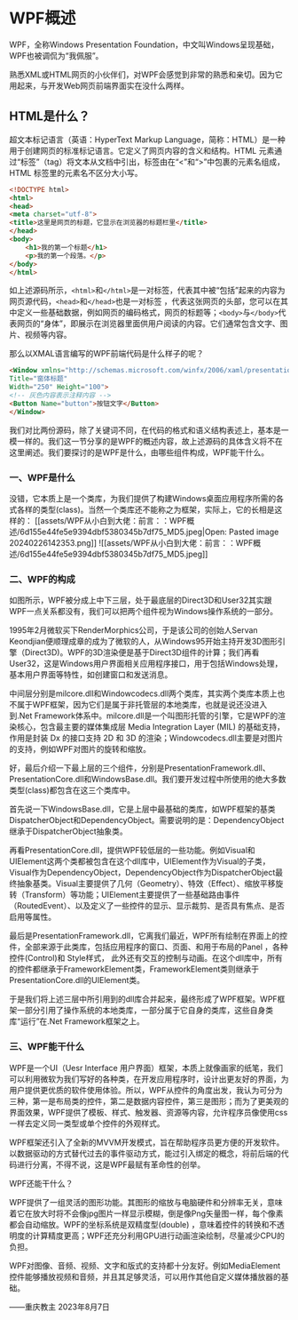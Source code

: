 # WPF概述
WPF，全称Windows Presentation Foundation，中文叫Windows呈现基础，WPF也被调侃为“我佩服”。

熟悉XML或HTML网页的小伙伴们，对WPF会感觉到非常的熟悉和亲切。因为它用起来，与开发Web网页前端界面实在没什么两样。

## HTML是什么？

超文本标记语言（英语：HyperText Markup Language，简称：HTML）是一种用于创建网页的标准标记语言。它定义了网页内容的含义和结构。HTML 元素通过“标签”（tag）将文本从文档中引出，标签由在“<”和“>”中包裹的元素名组成，HTML 标签里的元素名不区分大小写。
```html
<!DOCTYPE html>
<html>
<head>
<meta charset="utf-8">
<title>这里是网页的标题，它显示在浏览器的标题栏里</title>
</head>
<body>
    <h1>我的第一个标题</h1>
    <p>我的第一个段落。</p>
</body>
</html>
```
如上述源码所示，`<html>`和`</html>`是一对标签，代表其中被“包括”起来的内容为网页源代码，`<head>`和`</head>`也是一对标签 ，代表这张网页的头部，您可以在其中定义一些基础数据，例如网页的编码格式，网页的标题等；`<body>`与`</body>`代表网页的“身体”，即展示在浏览器里面供用户阅读的内容。它们通常包含文字、图片、视频等内容。

那么以XMAL语言编写的WPF前端代码是什么样子的呢？
```html
<Window xmlns="http://schemas.microsoft.com/winfx/2006/xaml/presentation" 
Title="窗体标题" 
Width="250" Height="100"> 
<!-- 灰色内容表示注释内容 --> 
<Button Name="button">按钮文字</Button> 
</Window>
```

我们对比两份源码，除了关键词不同，在代码的格式和语义结构表述上，基本是一模一样的。我们这一节分享的是WPF的概述内容，故上述源码的具体含义将不在这里阐述。我们要探讨的是WPF是什么，由哪些组件构成，WPF能干什么。

### 一、WPF是什么

没错，它本质上是一个类库，为我们提供了构建Windows桌面应用程序所需的各式各样的类型(class)。当然一个类库还不能称之为框架，实际上，它的长相是这样的：
[[assets/WPF从小白到大佬：前言：：WPF概述/6d155e44fe5e9394dbf5380345b7df75_MD5.jpeg|Open: Pasted image 20240226142353.png]]
![[assets/WPF从小白到大佬：前言：：WPF概述/6d155e44fe5e9394dbf5380345b7df75_MD5.jpeg]]

### 二、WPF的构成

如图所示，WPF被分成上中下三层，处于最底层的Direct3D和User32其实跟WPF一点关系都没有，我们可以把两个组件视为Windows操作系统的一部分。

1995年2月微软买下RenderMorphics公司，于是该公司的创始人Servan Keondjian便顺理成章的成为了微软的人，从Windows95开始主持开发3D图形引擎（Direct3D)。WPF的3D渲染便是基于Direct3D组件的计算；我们再看User32，这是Windows用户界面相关应用程序接口，用于包括Windows处理，基本用户界面等特性，如创建窗口和发送消息。

中间层分别是milcore.dll和Windowcodecs.dll两个类库，其实两个类库本质上也不属于WPF框架，因为它们是属于非托管层的本地类库，也就是说还没进入到.Net Framework体系中。milcore.dll是一个叫图形托管的引擎，它是WPF的渲染核心，包含最主要的媒体集成层 Media Integration Layer (MIL) 的基础支持，作用是封装 Dx 的接口支持 2D 和 3D 的渲染；Windowcodecs.dll主要是对图片的支持，例如WPF对图片的旋转和缩放。

好，最后介绍一下最上层的三个组件，分别是PresentationFramework.dll、PresentationCore.dll和WindowsBase.dll。我们要开发过程中所使用的绝大多数类型(class)都包含在这三个类库中。

首先说一下WindowsBase.dll，它是上层中最基础的类库，如WPF框架的基类DispatcherObject和DependencyObject。需要说明的是：DependencyObject继承于DispatcherObject抽象类。

再看PresentationCore.dll，提供WPF较低层的一些功能。例如Visual和UIElement这两个类都被包含在这个dll库中，UIElement作为Visual的子类，Visual作为DependencyObject，DependencyObject作为DispatcherObject最终抽象基类。Visual主要提供了几何（Geometry）、特效（Effect）、缩放平移旋转（Transform）等功能；UIElement主要提供了一些基础路由事件（RoutedEvent）、以及定义了一些控件的显示、显示裁剪、是否具有焦点、是否启用等属性。

最后是PresentationFramework.dll，它离我们最近，WPF所有绘制在界面上的控件，全部来源于此类库，包括应用程序的窗口、页面、和用于布局的Panel ，各种控件(Control)和 Style样式， 此外还有交互的控制与动画。在这个dll库中，所有的控件都继承于FrameworkElement类，FrameworkElement类则继承于PresentationCore.dll的UIElement类。

于是我们将上述三层中所引用到的dll库合并起来，最终形成了WPF框架。WPF框架一部分引用了操作系统的本地类库，一部分属于它自身的类库，这些自身类库“运行”在.Net Framework框架之上。

### 三、WPF能干什么

WPF是一个UI（Uesr Interface 用户界面）框架，本质上就像画家的纸笔，我们可以利用微软为我们写好的各种类，在开发应用程序时，设计出更友好的界面，为用户提供更优质的软件使用体验。所以，WPF从控件的角度出发，我认为可分为三种，第一是布局类的控件，第二是数据内容控件，第三是图形；而为了更美观的界面效果，WPF提供了模板、样式、触发器、资源等内容，允许程序员像使用css一样去定义同一类型或单个控件的外观样式。

WPF框架还引入了全新的MVVM开发模式，旨在帮助程序员更方便的开发软件。以数据驱动的方式替代过去的事件驱动方式，能过引入绑定的概念，将前后端的代码进行分离，不得不说，这是WPF最赋有革命性的创举。

WPF还能干什么？

WPF提供了一组灵活的图形功能。其图形的缩放与电脑硬件和分辨率无关，意味着它在放大时将不会像jpg图片一样显示模糊，倒是像Png矢量图一样，每个像素都会自动缩放。WPF的坐标系统是双精度型(double) ，意味着控件的转换和不透明度的计算精度更高；WPF还充分利用GPU进行动画渲染绘制，尽量减少CPU的负担。

WPF对图像、音频、视频、文字和版式的支持都十分友好。例如MediaElement 控件能够播放视频和音频，并且其足够灵活，可以用作其他自定义媒体播放器的基础。

——重庆教主 2023年8月7日